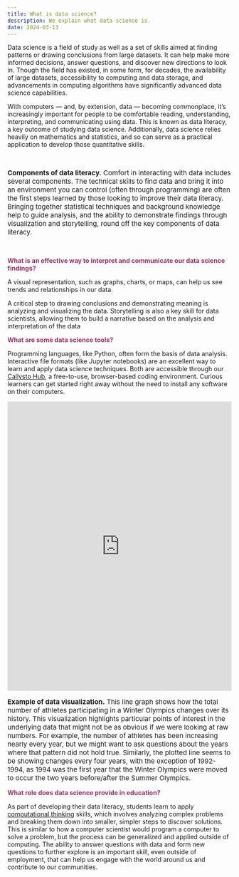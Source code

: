 ```yaml
---
title: What is data science?
description: We explain what data science is.
date: 2024-03-13
---
```

<p style="text-align: left;">Data science is a field of study as well as a set of skills aimed at finding patterns or drawing conclusions from large datasets. It can help make more informed decisions, answer questions, and discover new directions to look in. Though the field has existed, in some form, for decades, the availability of large datasets, accessibility to computing and data storage, and advancements in computing algorithms have significantly advanced data science capabilities.</p>
<p>With computers — and, by extension, data — becoming commonplace, it’s increasingly important for people to be comfortable reading, understanding, interpreting, and communicating using data. This is known as data literacy, a key outcome of studying data science. Additionally, data science relies heavily on mathematics and statistics, and so can serve as a practical application to develop those quantitative skills.</p>
<!-- <p><img fetchpriority="high" decoding="async" class="wp-image-5072 aligncenter" src="./What is data science_ – Callysto_files/data_science_visual-01-1024x980.png" alt="" width="500" height="478" srcset="https://www.callysto.ca/wp-content/uploads/2023/01/data_science_visual-01-1024x980.png 1024w, https://www.callysto.ca/wp-content/uploads/2023/01/data_science_visual-01-300x287.png 300w, https://www.callysto.ca/wp-content/uploads/2023/01/data_science_visual-01-768x735.png 768w, https://www.callysto.ca/wp-content/uploads/2023/01/data_science_visual-01.png 1528w" sizes="(max-width: 500px) 100vw, 500px"></p> -->
<p>&nbsp;</p>
<p style="font-size: 15px;"><strong>Components of data literacy.</strong> Comfort in interacting with data includes several components. The technical skills to find data and bring it into an environment you can control (often through programming) are often the first steps learned by those looking to improve their data literacy. Bringing together statistical techniques and background knowledge help to guide analysis, and the ability to demonstrate findings through visualization and storytelling, round off the key components of data literacy.</p>
<p>&nbsp;</p>
<p><span style="color: #993366;"><b>What is an effective way to interpret and communicate our data science findings?</b></span></p>
<p>A visual representation, such as graphs, charts, or maps, can help us see trends and relationships in our data.</p>
<p>A critical step to drawing conclusions and demonstrating meaning is analyzing and visualizing the data. Storytelling is also a key skill for data scientists, allowing them to build a narrative based on the analysis and interpretation of the data</p>
<p><span style="color: #993366;"><strong>What are some data science tools?</strong></span></p>
<p>Programming languages, like Python, often form the basis of data analysis. Interactive file formats (like Jupyter notebooks) are an excellent way to learn and apply data science techniques. Both are accessible through our <a href="https://www.callysto.ca/starter-kit/" target="_blank" rel="noopener">Callysto Hub</a>, a free-to-use, browser-based coding environment. Curious learners can get started right away without the need to install any software on their computers.</p>
<p><iframe loading="lazy" id="igraph" class="post-img-shadow" style="border: none;" src="https://callysto.github.io/data-files/online-courses/CallystoAndDataScience/olympic-winter-athletes.html" width="100%" height="650 " scrolling="no" seamless="seamless"></iframe></p>
<p style="font-size: 15px;"><strong>Example of data visualization.</strong>&nbsp;This line graph shows how the total number of athletes participating in a Winter Olympics changes over its history. This visualization highlights particular points of interest in the underlying data that might not be as obvious if we were looking at raw numbers. For example, the number of athletes has been increasing nearly every year, but we might want to ask questions about the years where that pattern did not hold true. Similarly, the plotted line seems to be showing changes every four years, with the exception of 1992-1994, as 1994 was the first year that the Winter Olympics were moved to occur the two years before/after the Summer Olympics.</p>
<p><span style="color: #993366;"><strong>What role does data science provide in education?</strong></span></p>
<p>As part of developing their data literacy, students learn to apply <a href="https://www.callysto.ca/computational-thinking-tests/" target="_blank" rel="noopener">computational thinking</a> skills, which involves analyzing complex problems and breaking them down into smaller, simpler steps to discover solutions. This is similar to how a computer scientist would program a computer to solve a problem, but the process can be generalized and applied outside of computing. The ability to answer questions with data and form new questions to further explore is an important skill, even outside of employment, that can help us engage with the world around us and contribute to our communities.</p>